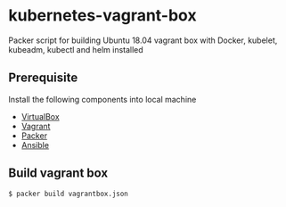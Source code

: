 # kubernetes-vagrant-box
Packer script for building Ubuntu 18.04 vagrant box with Docker, kubelet, kubeadm, kubectl and helm installed

## Prerequisite
Install the following components into local machine
- [VirtualBox](https://www.virtualbox.org/wiki/Downloads)
- [Vagrant](https://www.vagrantup.com/intro/getting-started/install.html)
- [Packer](https://www.packer.io/intro/getting-started/install.html)
- [Ansible](https://docs.ansible.com/ansible/latest/installation_guide/intro_installation.html)

## Build vagrant box
```
$ packer build vagrantbox.json
```
